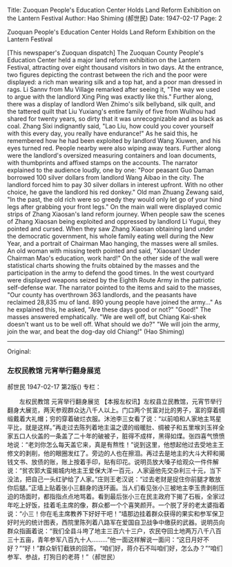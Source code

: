 Title: Zuoquan People's Education Center Holds Land Reform Exhibition on the Lantern Festival
Author: Hao Shiming (郝世民)
Date: 1947-02-17
Page: 2

Zuoquan People's Education Center
    Holds Land Reform Exhibition on the Lantern Festival

[This newspaper's Zuoquan dispatch] The Zuoquan County People's Education Center held a major land reform exhibition on the Lantern Festival, attracting over eight thousand visitors in two days. At the entrance, two figures depicting the contrast between the rich and the poor were displayed: a rich man wearing silk and a top hat, and a poor man dressed in rags. Li Sannv from Mu Village remarked after seeing it, "The way we used to argue with the landlord Xing Ping was exactly like this." Further along, there was a display of landlord Wen Zhimo's silk bellyband, silk quilt, and the tattered quilt that Liu Yuxiang's entire family of five from Wulihou had shared for twenty years, so dirty that it was unrecognizable and as black as coal. Zhang Sixi indignantly said, "Lao Liu, how could you cover yourself with this every day, you really have endurance!" As he said this, he remembered how he had been exploited by landlord Wang Xiuwen, and his eyes turned red. People nearby were also wiping away tears. Further along were the landlord's oversized measuring containers and loan documents, with thumbprints and affixed stamps on the accounts. The narrator explained to the audience loudly, one by one: "Poor peasant Guo Daman borrowed 100 silver dollars from landlord Wang Aibao in the city. The landlord forced him to pay 30 silver dollars in interest upfront. With no other choice, he gave the landlord his red donkey." Old man Zhuang Zewang said, "In the past, the old rich were so greedy they would only let go of your hind legs after grabbing your front legs." On the main wall were displayed comic strips of Zhang Xiaosan's land reform journey. When people saw the scenes of Zhang Xiaosan being exploited and oppressed by landlord Li Yugui, they pointed and cursed. When they saw Zhang Xiaosan obtaining land under the democratic government, his whole family eating well during the New Year, and a portrait of Chairman Mao hanging, the masses were all smiles. An old woman with missing teeth pointed and said, "Xiaosan! Under Chairman Mao's education, work hard!" On the other side of the wall were statistical charts showing the fruits obtained by the masses and the participation in the army to defend the good times. In the west courtyard were displayed weapons seized by the Eighth Route Army in the patriotic self-defense war. The narrator pointed to the items and said to the masses, "Our county has overthrown 363 landlords, and the peasants have reclaimed 28,835 mu of land. 890 young people have joined the army..." As he explained this, he asked, "Are these days good or not?" "Good!" The masses answered emphatically. "We are well off, but Chiang Kai-shek doesn't want us to be well off. What should we do?" "We will join the army, join the war, and beat the dog-day old Chiang!" (Hao Shiming)



<hr /> 

Original: 


### 左权民教馆  元宵举行翻身展览
郝世民
1947-02-17
第2版()
专栏：

　　左权民教馆
    元宵举行翻身展览
    【本报左权讯】左权县立民教馆，元宵节举行翻身大展览，两天参观群众达八千人以上。门口两个贫富对比的男子，富的穿着绸缎戴着大礼帽；穷的穿着破烂衣服。沐池李三女看了说：“以前咱和人家地主骂星平比，就是这样。”再走过去陈列着地主温之谟的缎暖肚、绸被子和五里堠刘玉祥全家五口人伙盖的一条盖了二十年的破被子，脏得不成样，黑得如煤。张四喜气愤愤地说：“老刘你怎么每天盖它来，真是有熬性！”说到这里，他想起他过去受地主王修文的剥削，他的眼圈发红了。旁边的人也在擦泪。再过去是地主的大斗大秤和揭钱文书、放债的账，账上按着手印，贴有印花。说明员放大嗓子给观众一件件解说：“贫农郭大蛮揭城内地主王爱保大洋一百元，人家逼他先交杂利三十元，当下没法，把自己一头红驴给了人家。”庄则王老汉说：“过去老财是捉住你前腿才敢放你后腿。”正墙上贴着张小三翻身的连环画。当人们看见张小三被地主李玉贵剥削压迫的场面时，都指指点点地骂着。看到最后张小三在民主政府下揭了石板，全家过年吃上好饭，挂着毛主席的像，群众都一个个喜笑颜开。一个脱了牙的老太婆指着说：“小三！你在毛主席教养下好好干吧！”墙那边挂着群众获得的果实和参军保卫好时光的统计图表，西院里陈列着八路军在爱国自卫战争中缴获的武器。说明员向群众指画着说：“我们全县斗垮了地主三百六十三户，农民夺回土地两万八千八百三十五亩，青年参军八百九十人………”他一面这样解说一面问：“这日月好不好？”“好！”群众斩钉截铁的回答。“咱们好，蒋介石不叫咱们好，怎么办？”“咱们参军、参战，打狗日的老蒋！”（郝世民）

